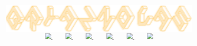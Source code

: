 <img src="resources/text-logo.png" alt="GryaznovAS" style="max-width: 100%;">

<div align="center">

<a href="https://github.com/GryaznovAS">
<img src="https://img.shields.io/badge/GitHub-BF8C4A?style=for-the-badge&logo=GitHub&logoColor=white">
</a>
 &nbsp;&nbsp;&nbsp;&nbsp;&nbsp;&nbsp;&nbsp;&nbsp;
<a href="https://t.me/gryaznovas">
<img src="https://img.shields.io/badge/Telegram-BF8C4A?style=for-the-badge&logo=Telegram&logoColor=white">
</a>
&nbsp;&nbsp;&nbsp;&nbsp;&nbsp;&nbsp;&nbsp;&nbsp;
<a href="https://gryaznov.site">
<img src="https://img.shields.io/badge/Site-BF8C4A?style=for-the-badge&logo=ubuntu&logoColor=white">
</a>
&nbsp;&nbsp;&nbsp;&nbsp;&nbsp;&nbsp;&nbsp;&nbsp;
<a href="https://discord.gg/pDpbj3TxdY">
<img src="https://img.shields.io/badge/Discord-BF8C4A?style=for-the-badge&logo=Discord&logoColor=white">
</a>
&nbsp;&nbsp;&nbsp;&nbsp;&nbsp;&nbsp;&nbsp;&nbsp;
<a href="https://vk.com/gryaznovas">
<img src="https://img.shields.io/badge/VKontakte-BF8C4A?style=for-the-badge&logo=VK&logoColor=white">
</a>
&nbsp;&nbsp;&nbsp;&nbsp;&nbsp;&nbsp;&nbsp;&nbsp;
<a href="https://steamcommunity.com/id/AGrySSS">
<img src="https://img.shields.io/badge/Steam-BF8C4A?style=for-the-badge&logo=steam&logoColor=white">
</a>

</div>
